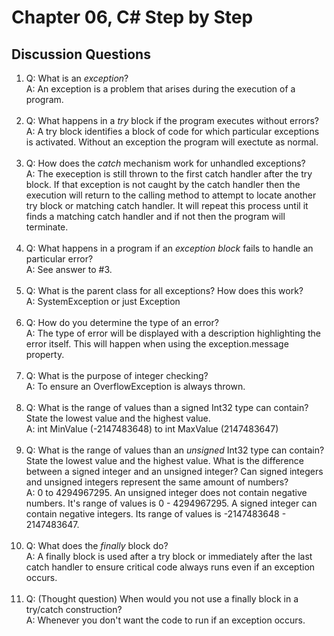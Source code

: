 # Chapter 06, C# Step by Step

## Discussion Questions

1. Q: What is an *exception*?  
   A: An exception is a problem that arises during the execution of a program.<br><br>
1. Q: What happens in a *try* block if the program executes without errors?  
   A: A try block identifies a block of code for which particular exceptions is activated. Without an exception the program will exectute as normal.<br><br>
1. Q: How does the *catch* mechanism work for unhandled exceptions?  
   A: The exeception is still thrown to the first catch handler after the try block. If that exception is not caught by the catch handler then the execution will return to the calling method to attempt to locate another try block or matching catch handler. It will repeat this process until it finds a matching catch handler and if not then the program will terminate.<br><br>
1. Q: What happens in a program if an *exception block* fails to handle an particular error?  
   A: See answer to #3.<br><br>
1. Q: What is the parent class for all exceptions? How does this work?  
   A: SystemException or just Exception<br><br>
1. Q: How do you determine the type of an error?  
   A: The type of error will be displayed with a description highlighting the error itself. This will happen when using the exception.message property.<br><br>
1. Q: What is the purpose of integer checking?  
   A: To ensure an OverflowException is always thrown.<br><br>
1. Q: What is the range of values than a signed Int32 type can contain? State the lowest value and the highest value.  
   A: int MinValue (-2147483648) to int MaxValue (2147483647)<br><br>
1. Q: What is the range of values than an *unsigned* Int32 type can contain? State the lowest value and the highest value. What is the difference between a signed integer and an unsigned integer? Can signed integers and unsigned integers represent the same amount of numbers?  
   A: 0 to 4294967295. An unsigned integer does not contain negative numbers. It's range of values is 0 - 4294967295. A signed integer can contain negative integers. Its range of values is -2147483648 - 2147483647.<br><br>
1. Q: What does the *finally* block do?  
   A: A finally block is used after a try block or immediately after the last catch handler to ensure critical code always runs even if an exception occurs.<br><br>
1. Q: (Thought question) When would you not use a finally block in a try/catch construction?  
   A: Whenever you don't want the code to run if an exception occurs.<br><br>